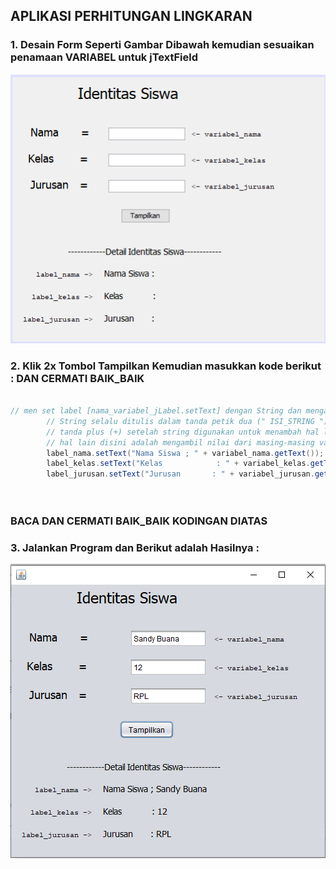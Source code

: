 ## APLIKASI PERHITUNGAN LINGKARAN


### 1. Desain Form Seperti Gambar Dibawah kemudian sesuaikan penamaan VARIABEL untuk jTextField

![Penamaan Variabel](https://raw.githubusercontent.com/sandybuana03/pbo-12/main/src/Identitas/desain_variabel.png)

### 2. Klik 2x Tombol Tampilkan Kemudian masukkan kode berikut : DAN CERMATI BAIK_BAIK


```java

// men set label [nama_variabel_jLabel.setText] dengan String dan mengambil nilai dari variabel jTextField
        // String selalu ditulis dalam tanda petik dua (" ISI_STRING ")
        // tanda plus (+) setelah string digunakan untuk menambah hal lain
        // hal lain disini adalah mengambil nilai dari masing-masing variabel jTextField [nama_variabel_jTextField.getText]
        label_nama.setText("Nama Siswa ; " + variabel_nama.getText());
        label_kelas.setText("Kelas            : " + variabel_kelas.getText());
        label_jurusan.setText("Jurusan       : " + variabel_jurusan.getText());
    
    
```


### BACA DAN CERMATI BAIK_BAIK KODINGAN DIATAS

### 3. Jalankan Program dan Berikut adalah Hasilnya :

![Hasil](https://raw.githubusercontent.com/sandybuana03/pbo-12/main/src/Identitas/hasil.png)
